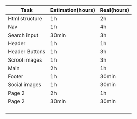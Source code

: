 | Task           | Estimation(hours) | Real(hours)    |
| -------------- | ----------------- | --------------|
| Html structure | 1h                |     2h        |
| Nav            | 1h                |     4h        |
| Search input   | 30min             |     3h        |
| Header         | 1h                |     1h        |
| Header Buttons | 1h                |     3h        |
| Scrool images  | 1h                |     3h        |
| Main           | 2h                |     1h        |
| Footer         | 1h                |     30min     |
| Social images  | 1h                |     30min     |
| Page 2         | 2h                |     1h        |
| Page 2         | 30min             |     30min     |
|                |                   |               |
|                |                   |               |
|                |                   |               |
|                |                   |               |



